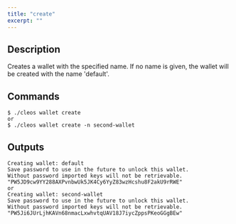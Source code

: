 ```yaml
---
title: "create"
excerpt: ""
---
```

## Description
Creates a wallet with the specified name. If no name is given, the wallet will be created with the name 'default'.
## Commands


```shell
$ ./cleos wallet create
or
$ ./cleos wallet create -n second-wallet
```

## Outputs


```shell
Creating wallet: default
Save password to use in the future to unlock this wallet.
Without password imported keys will not be retrievable.
"PW5JD9cw9YY288AXPvnbwUk5JK4Cy6YyZ83wzHcshu8F2akU9rRWE"
or
Creating wallet: second-wallet
Save password to use in the future to unlock this wallet.
Without password imported keys will not be retrievable.
"PW5Ji6JUrLjhKAVn68nmacLxwhvtqUAV18J7iycZppsPKeoGGgBEw"
```

